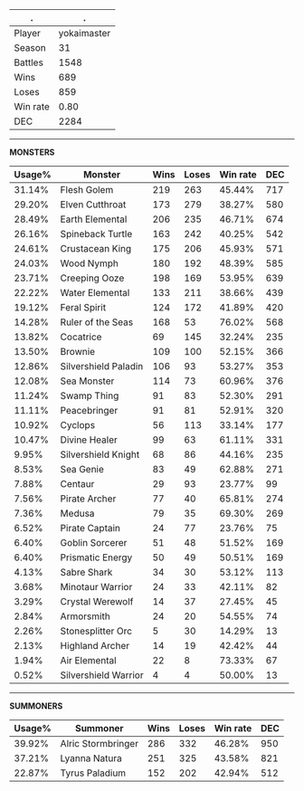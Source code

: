 .|.
|-|-
Player|yokaimaster
Season|31
Battles|1548
Wins|689
Loses|859
Win rate|0.80
DEC|2284

---
**MONSTERS**

Usage%|Monster|Wins|Loses|Win rate|DEC|
-|-|-|-|-|-|
31.14%|Flesh Golem|219|263|45.44%|717|
29.20%|Elven Cutthroat|173|279|38.27%|580|
28.49%|Earth Elemental|206|235|46.71%|674|
26.16%|Spineback Turtle|163|242|40.25%|542|
24.61%|Crustacean King|175|206|45.93%|571|
24.03%|Wood Nymph|180|192|48.39%|585|
23.71%|Creeping Ooze|198|169|53.95%|639|
22.22%|Water Elemental|133|211|38.66%|439|
19.12%|Feral Spirit|124|172|41.89%|420|
14.28%|Ruler of the Seas|168|53|76.02%|568|
13.82%|Cocatrice|69|145|32.24%|235|
13.50%|Brownie|109|100|52.15%|366|
12.86%|Silvershield Paladin|106|93|53.27%|353|
12.08%|Sea Monster|114|73|60.96%|376|
11.24%|Swamp Thing|91|83|52.30%|291|
11.11%|Peacebringer|91|81|52.91%|320|
10.92%|Cyclops|56|113|33.14%|177|
10.47%|Divine Healer|99|63|61.11%|331|
9.95%|Silvershield Knight|68|86|44.16%|235|
8.53%|Sea Genie|83|49|62.88%|271|
7.88%|Centaur|29|93|23.77%|99|
7.56%|Pirate Archer|77|40|65.81%|274|
7.36%|Medusa|79|35|69.30%|269|
6.52%|Pirate Captain|24|77|23.76%|75|
6.40%|Goblin Sorcerer|51|48|51.52%|169|
6.40%|Prismatic Energy|50|49|50.51%|169|
4.13%|Sabre Shark|34|30|53.12%|113|
3.68%|Minotaur Warrior|24|33|42.11%|82|
3.29%|Crystal Werewolf|14|37|27.45%|45|
2.84%|Armorsmith|24|20|54.55%|74|
2.26%|Stonesplitter Orc|5|30|14.29%|13|
2.13%|Highland Archer|14|19|42.42%|44|
1.94%|Air Elemental|22|8|73.33%|67|
0.52%|Silvershield Warrior|4|4|50.00%|13|

---
**SUMMONERS**

Usage%|Summoner|Wins|Loses|Win rate|DEC|
-|-|-|-|-|-|
39.92%|Alric Stormbringer|286|332|46.28%|950|
37.21%|Lyanna Natura|251|325|43.58%|821|
22.87%|Tyrus Paladium|152|202|42.94%|512|
